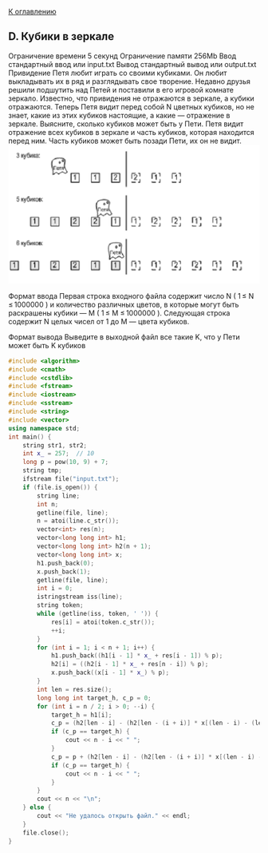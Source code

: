 [К оглавлению](../../README.md)

## D. Кубики в зеркале

Ограничение времени	5 секунд
Ограничение памяти	256Mb
Ввод	стандартный ввод или input.txt
Вывод	стандартный вывод или output.txt
Привидение Петя любит играть со своими кубиками. Он любит выкладывать их в ряд и разглядывать свое творение. Недавно друзья решили подшутить над Петей и поставили в его игровой комнате зеркало. Известно, что привидения не отражаются в зеркале, а кубики отражаются. Теперь Петя видит перед собой N цветных кубиков, но не знает, какие из этих кубиков настоящие, а какие — отражение в зеркале. Выясните, сколько кубиков может быть у Пети. Петя видит отражение всех кубиков в зеркале и часть кубиков, которая находится перед ним. Часть кубиков может быть позади Пети, их он не видит.
!["image"](./misc/statement-image.png)


Формат ввода
Первая строка входного файла содержит число N ( 1 ≤ N ≤ 1000000 ) и количество различных цветов, в которые могут быть раскрашены кубики — M ( 1 ≤ M ≤ 1000000 ). Следующая строка содержит N целых чисел от 1 до M — цвета кубиков.

Формат вывода
Выведите в выходной файл все такие K, что у Пети может быть K кубиков

```cpp
#include <algorithm>
#include <cmath>
#include <cstdlib>
#include <fstream>
#include <iostream>
#include <sstream>
#include <string>
#include <vector>
using namespace std;
int main() {
    string str1, str2;
    int x_ = 257;  // 10
    long p = pow(10, 9) + 7;
    string tmp;
    ifstream file("input.txt");
    if (file.is_open()) {
        string line;
        int n;
        getline(file, line);
        n = atoi(line.c_str());
        vector<int> res(n);
        vector<long long int> h1;
        vector<long long int> h2(n + 1);
        vector<long long int> x;
        h1.push_back(0);
        x.push_back(1);
        getline(file, line);
        int i = 0;
        istringstream iss(line);
        string token;
        while (getline(iss, token, ' ')) {
            res[i] = atoi(token.c_str());
            ++i;
        }
        for (int i = 1; i < n + 1; i++) {
            h1.push_back((h1[i - 1] * x_ + res[i - 1]) % p);
            h2[i] = ((h2[i - 1] * x_ + res[n - i]) % p);
            x.push_back((x[i - 1] * x_) % p);
        }
        int len = res.size();
        long long int target_h, c_p = 0;
        for (int i = n / 2; i > 0; --i) {
            target_h = h1[i];
            c_p = (h2[len - i] - (h2[len - (i + i)] * x[(len - i) - (len - (i + i))])) % p;
            if (c_p == target_h) {
                cout << n - i << " ";
            }
            c_p = p + (h2[len - i] - (h2[len - (i + i)] * x[(len - i) - (len - (i + i))])) % p;
            if (c_p == target_h) {
                cout << n - i << " ";
            }
        }
        cout << n << "\n";
    } else {
        cout << "Не удалось открыть файл." << endl;
    }
    file.close();
}
```